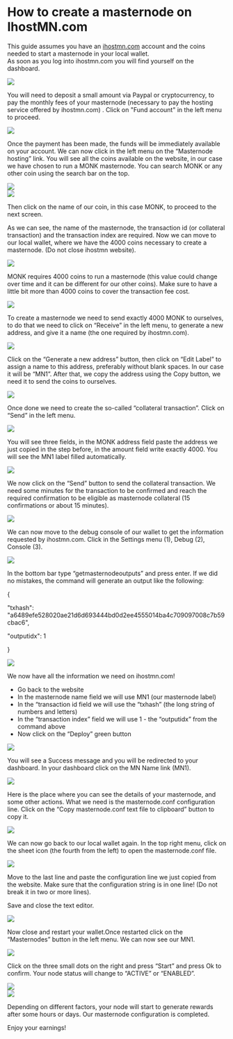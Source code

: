 # How to create a masternode on IhostMN.com

This guide assumes you have an [ihostmn.com](https://ihostmn.com/) account and the coins needed to start a masternode in your local wallet.  
As soon as you log into ihostmn.com you will find yourself on the dashboard.  


![](../.gitbook/assets/0%20%2810%29.png)

You will need to deposit a small amount via Paypal or cryptocurrency, to pay the monthly fees of your masternode \(necessary to pay the hosting service offered by ihostmn.com\) . Click on "Fund account" in the left menu to proceed.

![](../.gitbook/assets/1%20%287%29.png)

Once the payment has been made, the funds will be immediately available on your account. We can now click in the left menu on the “Masternode hosting” link. You will see all the coins available on the website, in our case we have chosen to run a MONK masternode. You can search MONK or any other coin using the search bar on the top.

![](../.gitbook/assets/2%20%286%29.png)  
![](../.gitbook/assets/3.png)

Then click on the name of our coin, in this case MONK, to proceed to the next screen.

As we can see, the name of the masternode, the transaction id \(or collateral transaction\) and the transaction index are required. Now we can move to our local wallet, where we have the 4000 coins necessary to create a masternode. \(Do not close ihostmn website\).

![](../.gitbook/assets/4%20%289%29.png)

MONK requires 4000 coins to run a masternode \(this value could change over time and it can be different for our other coins\). Make sure to have a little bit more than 4000 coins to cover the transaction fee cost.

![](../.gitbook/assets/5%20%281%29.png)

To create a masternode we need to send exactly 4000 MONK to ourselves, to do that we need to click on “Receive” in the left menu, to generate a new address, and give it a name \(the one required by ihostmn.com\).

![](../.gitbook/assets/6%20%288%29.png)

Click on the “Generate a new address” button, then click on “Edit Label” to assign a name to this address, preferably without blank spaces. In our case it will be “MN1”. After that, we copy the address using the Copy button, we need it to send the coins to ourselves.

![](../.gitbook/assets/7%20%282%29.png)

Once done we need to create the so-called “collateral transaction”. Click on “Send” in the left menu.

![](../.gitbook/assets/8%20%283%29.png)

You will see three fields, in the MONK address field paste the address we just copied in the step before, in the amount field write exactly 4000. You will see the MN1 label filled automatically.

![](../.gitbook/assets/9%20%286%29.png)

We now click on the “Send” button to send the collateral transaction. We need some minutes for the transaction to be confirmed and reach the required confirmation to be eligible as masternode collateral \(15 confirmations or about 15 minutes\).

![](../.gitbook/assets/10.png)

We can now move to the debug console of our wallet to get the information requested by ihostmn.com. Click in the Settings menu \(1\), Debug \(2\), Console \(3\).

![](../.gitbook/assets/11%20%285%29.png)

In the bottom bar type “getmasternodeoutputs” and press enter. If we did no mistakes, the command will generate an output like the following:

 {

 "txhash": "a6489efe528020ae21d6d693444bd0d2ee4555014ba4c709097008c7b59cbac6",

 "outputidx": 1

 }

![](../.gitbook/assets/12%20%285%29.png)

We now have all the information we need on ihostmn.com!  


* Go back to the website
* In the masternode name field we will use MN1 \(our masternode label\)
* In the “transaction id field we will use the “txhash” \(the long string of numbers and letters\)
* In the “transaction index” field we will use 1 - the “outputidx” from the command above
* Now click on the “Deploy” green button

![](../.gitbook/assets/13%20%284%29.png)

You will see a Success message and you will be redirected to your dashboard. In your dashboard click on the MN Name link \(MN1\).

![](../.gitbook/assets/14%20%284%29.png)

Here is the place where you can see the details of your masternode, and some other actions. What we need is the masternode.conf configuration line. Click on the “Copy masternode.conf text file to clipboard” button to copy it.

![](../.gitbook/assets/15%20%283%29.png)

We can now go back to our local wallet again. In the top right menu, click on the sheet icon \(the fourth from the left\) to open the masternode.conf file.

![](../.gitbook/assets/16%20%282%29.png)

Move to the last line and paste the configuration line we just copied from the website. Make sure that the configuration string is in one line! \(Do not break it in two or more lines\).

Save and close the text editor.

![](../.gitbook/assets/17%20%282%29.png)

Now close and restart your wallet.Once restarted click on the “Masternodes” button in the left menu. We can now see our MN1.

![](../.gitbook/assets/18%20%283%29.png)

Click on the three small dots on the right and press “Start” and press Ok to confirm. Your node status will change to “ACTIVE” or “ENABLED”.

![](../.gitbook/assets/19.png)  
![](../.gitbook/assets/20%20%281%29.png)

Depending on different factors, your node will start to generate rewards after some hours or days. Our masternode configuration is completed.

Enjoy your earnings!

